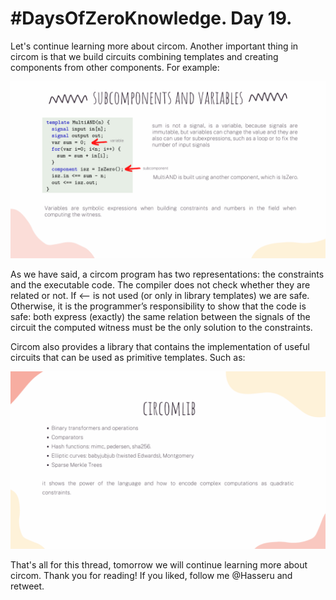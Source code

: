 # #DaysOfZeroKnowledge. Day 19.

Let's continue learning more about circom. Another important thing in circom is that we build circuits combining templates and creating components from other components. For example: 

![Subcomponents and variables](https://raw.githubusercontent.com/hasselalcala/DaysOfZeroKnowledge/main/images/circom_07.png)

As we have said, a circom program has two representations: the constraints and the executable code. The compiler does not check whether they are related or not. If <-- is not used (or only in library templates) we are safe. Otherwise, it is the programmer’s responsibility to show that the code is safe: both express (exactly) the same relation between the signals of the circuit the computed witness must be the only solution to the constraints.

Circom also provides a library that contains the implementation of useful circuits that can be used as primitive templates. Such as:

![circomlib](https://raw.githubusercontent.com/hasselalcala/DaysOfZeroKnowledge/main/images/circom_08.png)


That's all for this thread, tomorrow we will continue learning more about circom. Thank you for reading! If you liked, follow me @Hasseru and retweet.
